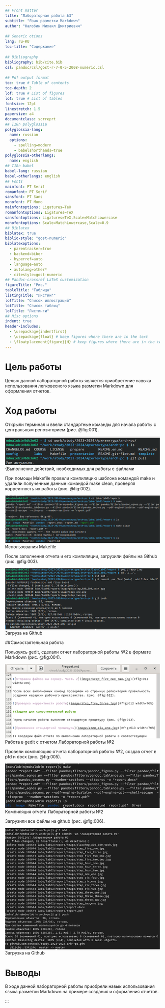 ```yaml
---
## Front matter
title: "Лабораторная работа №3"
subtitle: "Язык разметки Markdown"
author: "Налобин Михаил Дмитриевич"

## Generic otions
lang: ru-RU
toc-title: "Содержание"

## Bibliography
bibliography: bib/cite.bib
csl: pandoc/csl/gost-r-7-0-5-2008-numeric.csl

## Pdf output format
toc: true # Table of contents
toc-depth: 2
lof: true # List of figures
lot: true # List of tables
fontsize: 12pt
linestretch: 1.5
papersize: a4
documentclass: scrreprt
## I18n polyglossia
polyglossia-lang:
  name: russian
  options:
	- spelling=modern
	- babelshorthands=true
polyglossia-otherlangs:
  name: english
## I18n babel
babel-lang: russian
babel-otherlangs: english
## Fonts
mainfont: PT Serif
romanfont: PT Serif
sansfont: PT Sans
monofont: PT Mono
mainfontoptions: Ligatures=TeX
romanfontoptions: Ligatures=TeX
sansfontoptions: Ligatures=TeX,Scale=MatchLowercase
monofontoptions: Scale=MatchLowercase,Scale=0.9
## Biblatex
biblatex: true
biblio-style: "gost-numeric"
biblatexoptions:
  - parentracker=true
  - backend=biber
  - hyperref=auto
  - language=auto
  - autolang=other*
  - citestyle=gost-numeric
## Pandoc-crossref LaTeX customization
figureTitle: "Рис."
tableTitle: "Таблица"
listingTitle: "Листинг"
lofTitle: "Список иллюстраций"
lotTitle: "Список таблиц"
lolTitle: "Листинги"
## Misc options
indent: true
header-includes:
  - \usepackage{indentfirst}
  - \usepackage{float} # keep figures where there are in the text
  - \floatplacement{figure}{H} # keep figures where there are in the text
---
```


# Цель работы

Целью данной лабораторной работы является приобретение навыка использования легковесного языка разметки Markdown для оформления отчетов.

# Ход работы

Открыли терминал и ввели стандартные команды для начала работы с центральным репозиторием (рис. @fig:001).

![@fig:001](image/step_one.png){Выполнение действий, необходимых для работы с файлами

При помощи Makefile провели компиляцию шаблона командой make и удалили полученные данные командой make clean, проверяя корректность их работы (рис. @fig:002).

![@fig:002](image/step_two.png)Использования Makefile

После заполнения отчета и его компиляции, загрузили файлы на Github (рис. @fig:003).

![@fig:003](image/step_three.png)Загруза на Github

##Самостаятельная работа

Пользуясь gedit, сделали отчет лабораторной работы №2 в формате Markdown (рис. @fig:004).

![@fig:004](image/step_four.png)Работа в gedit с отчетом Лабораторной работы №2

Провели компиляцию отчета лабораторной работы №2, создав отчет в pfd и docx (рис. @fig:005).

![@fig:005](image/step_five.png)Компиляция отчета Лабораторной работы №2

Загрузили все файлы на github (рис. @fig:006).

![@fig:006](image/step_six.png)Загрузка на Github

# Выводы

В ходе данной лабораторной работы приобрели навык использования языка разметки Markdown на примере создания и оформления отчетов.

:::
